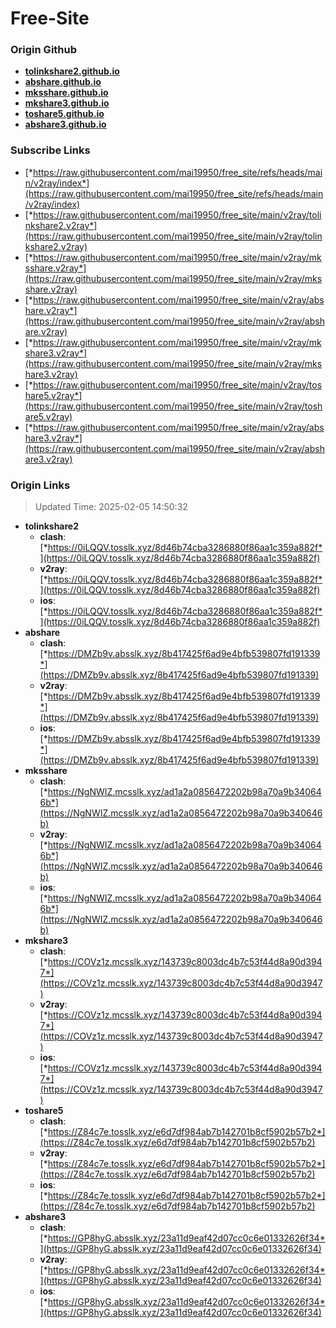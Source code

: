 # Free-Site

### Origin Github

- [**tolinkshare2.github.io**](https://github.com/tolinkshare2/tolinkshare2.github.io)
- [**abshare.github.io**](https://github.com/abshare/abshare.github.io)
- [**mksshare.github.io**](https://github.com/mksshare/mksshare.github.io)
- [**mkshare3.github.io**](https://github.com/mkshare3/mkshare3.github.io)
- [**toshare5.github.io**](https://github.com/toshare5/toshare5.github.io)
- [**abshare3.github.io**](https://github.com/abshare3/abshare3.github.io)

### Subscribe Links

- [*https://raw.githubusercontent.com/mai19950/free_site/refs/heads/main/v2ray/index*](https://raw.githubusercontent.com/mai19950/free_site/refs/heads/main/v2ray/index)
- [*https://raw.githubusercontent.com/mai19950/free_site/main/v2ray/tolinkshare2.v2ray*](https://raw.githubusercontent.com/mai19950/free_site/main/v2ray/tolinkshare2.v2ray)
- [*https://raw.githubusercontent.com/mai19950/free_site/main/v2ray/mksshare.v2ray*](https://raw.githubusercontent.com/mai19950/free_site/main/v2ray/mksshare.v2ray)
- [*https://raw.githubusercontent.com/mai19950/free_site/main/v2ray/abshare.v2ray*](https://raw.githubusercontent.com/mai19950/free_site/main/v2ray/abshare.v2ray)
- [*https://raw.githubusercontent.com/mai19950/free_site/main/v2ray/mkshare3.v2ray*](https://raw.githubusercontent.com/mai19950/free_site/main/v2ray/mkshare3.v2ray)
- [*https://raw.githubusercontent.com/mai19950/free_site/main/v2ray/toshare5.v2ray*](https://raw.githubusercontent.com/mai19950/free_site/main/v2ray/toshare5.v2ray)
- [*https://raw.githubusercontent.com/mai19950/free_site/main/v2ray/abshare3.v2ray*](https://raw.githubusercontent.com/mai19950/free_site/main/v2ray/abshare3.v2ray)

### Origin Links

> Updated Time: 2025-02-05 14:50:32

- **tolinkshare2**
  - **clash**: [*https://0iLQQV.tosslk.xyz/8d46b74cba3286880f86aa1c359a882f*](https://0iLQQV.tosslk.xyz/8d46b74cba3286880f86aa1c359a882f)
  - **v2ray**: [*https://0iLQQV.tosslk.xyz/8d46b74cba3286880f86aa1c359a882f*](https://0iLQQV.tosslk.xyz/8d46b74cba3286880f86aa1c359a882f)
  - **ios**: [*https://0iLQQV.tosslk.xyz/8d46b74cba3286880f86aa1c359a882f*](https://0iLQQV.tosslk.xyz/8d46b74cba3286880f86aa1c359a882f)
- **abshare**
  - **clash**: [*https://DMZb9v.absslk.xyz/8b417425f6ad9e4bfb539807fd191339*](https://DMZb9v.absslk.xyz/8b417425f6ad9e4bfb539807fd191339)
  - **v2ray**: [*https://DMZb9v.absslk.xyz/8b417425f6ad9e4bfb539807fd191339*](https://DMZb9v.absslk.xyz/8b417425f6ad9e4bfb539807fd191339)
  - **ios**: [*https://DMZb9v.absslk.xyz/8b417425f6ad9e4bfb539807fd191339*](https://DMZb9v.absslk.xyz/8b417425f6ad9e4bfb539807fd191339)
- **mksshare**
  - **clash**: [*https://NgNWIZ.mcsslk.xyz/ad1a2a0856472202b98a70a9b340646b*](https://NgNWIZ.mcsslk.xyz/ad1a2a0856472202b98a70a9b340646b)
  - **v2ray**: [*https://NgNWIZ.mcsslk.xyz/ad1a2a0856472202b98a70a9b340646b*](https://NgNWIZ.mcsslk.xyz/ad1a2a0856472202b98a70a9b340646b)
  - **ios**: [*https://NgNWIZ.mcsslk.xyz/ad1a2a0856472202b98a70a9b340646b*](https://NgNWIZ.mcsslk.xyz/ad1a2a0856472202b98a70a9b340646b)
- **mkshare3**
  - **clash**: [*https://COVz1z.mcsslk.xyz/143739c8003dc4b7c53f44d8a90d3947*](https://COVz1z.mcsslk.xyz/143739c8003dc4b7c53f44d8a90d3947)
  - **v2ray**: [*https://COVz1z.mcsslk.xyz/143739c8003dc4b7c53f44d8a90d3947*](https://COVz1z.mcsslk.xyz/143739c8003dc4b7c53f44d8a90d3947)
  - **ios**: [*https://COVz1z.mcsslk.xyz/143739c8003dc4b7c53f44d8a90d3947*](https://COVz1z.mcsslk.xyz/143739c8003dc4b7c53f44d8a90d3947)
- **toshare5**
  - **clash**: [*https://Z84c7e.tosslk.xyz/e6d7df984ab7b142701b8cf5902b57b2*](https://Z84c7e.tosslk.xyz/e6d7df984ab7b142701b8cf5902b57b2)
  - **v2ray**: [*https://Z84c7e.tosslk.xyz/e6d7df984ab7b142701b8cf5902b57b2*](https://Z84c7e.tosslk.xyz/e6d7df984ab7b142701b8cf5902b57b2)
  - **ios**: [*https://Z84c7e.tosslk.xyz/e6d7df984ab7b142701b8cf5902b57b2*](https://Z84c7e.tosslk.xyz/e6d7df984ab7b142701b8cf5902b57b2)
- **abshare3**
  - **clash**: [*https://GP8hyG.absslk.xyz/23a11d9eaf42d07cc0c6e01332626f34*](https://GP8hyG.absslk.xyz/23a11d9eaf42d07cc0c6e01332626f34)
  - **v2ray**: [*https://GP8hyG.absslk.xyz/23a11d9eaf42d07cc0c6e01332626f34*](https://GP8hyG.absslk.xyz/23a11d9eaf42d07cc0c6e01332626f34)
  - **ios**: [*https://GP8hyG.absslk.xyz/23a11d9eaf42d07cc0c6e01332626f34*](https://GP8hyG.absslk.xyz/23a11d9eaf42d07cc0c6e01332626f34)
